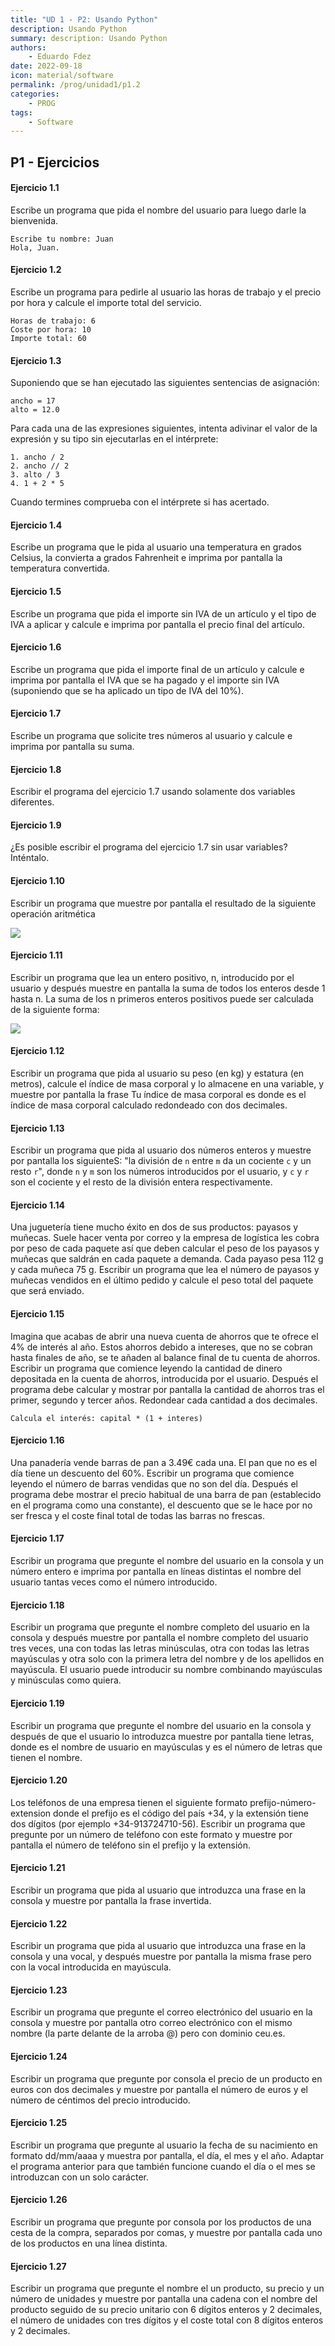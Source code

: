 ```yaml
---
title: "UD 1 - P2: Usando Python"
description: Usando Python
summary: description: Usando Python
authors:
    - Eduardo Fdez
date: 2022-09-18
icon: material/software
permalink: /prog/unidad1/p1.2
categories:
    - PROG
tags:
    - Software
---
```


## P1 - Ejercicios


#### **Ejercicio 1.1**

Escribe un programa que pida el nombre del usuario para luego darle la bienvenida.

```
Escribe tu nombre: Juan
Hola, Juan.
```

#### **Ejercicio 1.2**

Escribe un programa para pedirle al usuario las horas de trabajo y el precio por hora y calcule el importe total del servicio.

```
Horas de trabajo: 6
Coste por hora: 10
Importe total: 60
```

#### **Ejercicio 1.3**

Suponiendo que se han ejecutado las siguientes sentencias de asignación:

```
ancho = 17
alto = 12.0
```

Para cada una de las expresiones siguientes, intenta adivinar el valor de la expresión y su tipo sin ejecutarlas en  el intérprete:

```
1. ancho / 2
2. ancho // 2
3. alto / 3
4. 1 + 2 * 5
```
Cuando termines comprueba con el intérprete si has acertado.

#### **Ejercicio 1.4**

Escribe un programa que le pida al usuario una temperatura en grados Celsius, la convierta a grados Fahrenheit e imprima por pantalla la temperatura convertida.

#### **Ejercicio 1.5**

Escribe un programa que pida el importe sin IVA de un artículo y el tipo de IVA a aplicar y calcule e imprima por pantalla el precio final del artículo.

#### **Ejercicio 1.6**

Escribe un programa que pida el importe final de un artículo y calcule e imprima por pantalla el IVA que se ha pagado y el importe sin IVA (suponiendo que se ha aplicado un tipo de IVA del 10%).

#### **Ejercicio 1.7**

Escribe un programa que solicite tres números al usuario y calcule e imprima por pantalla su suma.

#### **Ejercicio 1.8**

Escribir el programa del ejercicio 1.7 usando solamente dos variables diferentes.

#### **Ejercicio 1.9**

¿Es posible escribir el programa del ejercicio 1.7 sin usar variables? Inténtalo.


#### **Ejercicio 1.10**
Escribir un programa que muestre por pantalla el resultado de la siguiente operación aritmética

![](assets/operacionaritmetica.png)


#### **Ejercicio 1.11**

Escribir un programa que lea un entero positivo, n, introducido por el usuario y después muestre en pantalla la suma de todos los enteros desde 1 hasta n. La suma de los n primeros enteros positivos puede ser calculada de la siguiente forma:


![](assets/nentrospositivos.png)

#### **Ejercicio 1.12**

Escribir un programa que pida al usuario su peso (en kg) y estatura (en metros), calcule el índice de masa corporal y lo almacene en una variable, y muestre por pantalla la frase Tu índice de masa corporal es <imc> donde <imc> es el índice de masa corporal calculado redondeado con dos decimales.


#### **Ejercicio 1.13**

Escribir un programa que pida al usuario dos números enteros y muestre por pantalla los siguienteS: "la división de `n` entre `m` da un cociente `c` y un resto `r`", donde `n` y `m` son los números introducidos por el usuario, y `c` y `r` son el cociente y el resto de la división entera respectivamente.


#### **Ejercicio 1.14**

Una juguetería tiene mucho éxito en dos de sus productos: payasos y muñecas. Suele hacer venta por correo y la empresa de logística les cobra por peso de cada paquete así que deben calcular el peso de los payasos y muñecas que saldrán en cada paquete a demanda. Cada payaso pesa 112 g y cada muñeca 75 g. Escribir un programa que lea el número de payasos y muñecas vendidos en el último pedido y calcule el peso total del paquete que será enviado.


#### **Ejercicio 1.15**

Imagina que acabas de abrir una nueva cuenta de ahorros que te ofrece el 4% de interés al año. Estos ahorros debido a intereses, que no se cobran hasta finales de año, se te añaden al balance final de tu cuenta de ahorros. Escribir un programa que comience leyendo la cantidad de dinero depositada en la cuenta de ahorros, introducida por el usuario. Después el programa debe calcular y mostrar por pantalla la cantidad de ahorros tras el primer, segundo y tercer años. Redondear cada cantidad a dos decimales.

```Calcula el interés: capital * (1 + interes)```

#### **Ejercicio 1.16**

Una panadería vende barras de pan a 3.49€ cada una. El pan que no es el día tiene un descuento del 60%. Escribir un programa que comience leyendo el número de barras vendidas que no son del día. Después el programa debe mostrar el precio habitual de una barra de pan (establecido en el programa como una constante), el descuento que se le hace por no ser fresca y el coste final total de todas las barras no frescas.


#### **Ejercicio 1.17**
Escribir un programa que pregunte el nombre del usuario en la consola y un número entero e imprima por pantalla en líneas distintas el nombre del usuario tantas veces como el número introducido.


#### **Ejercicio 1.18**
Escribir un programa que pregunte el nombre completo del usuario en la consola y después muestre por pantalla el nombre completo del usuario tres veces, una con todas las letras minúsculas, otra con todas las letras mayúsculas y otra solo con la primera letra del nombre y de los apellidos en mayúscula. El usuario puede introducir su nombre combinando mayúsculas y minúsculas como quiera.


#### **Ejercicio 1.19**
Escribir un programa que pregunte el nombre del usuario en la consola y después de que el usuario lo introduzca muestre por pantalla <NOMBRE> tiene <n> letras, donde <NOMBRE> es el nombre de usuario en mayúsculas y <n> es el número de letras que tienen el nombre.


#### **Ejercicio 1.20**
Los teléfonos de una empresa tienen el siguiente formato prefijo-número-extension donde el prefijo es el código del país +34, y la extensión tiene dos dígitos (por ejemplo +34-913724710-56). Escribir un programa que pregunte por un número de teléfono con este formato y muestre por pantalla el número de teléfono sin el prefijo y la extensión.


#### **Ejercicio 1.21**
Escribir un programa que pida al usuario que introduzca una frase en la consola y muestre por pantalla la frase invertida.


#### **Ejercicio 1.22**
Escribir un programa que pida al usuario que introduzca una frase en la consola y una vocal, y después muestre por pantalla la misma frase pero con la vocal introducida en mayúscula.


#### **Ejercicio 1.23**
Escribir un programa que pregunte el correo electrónico del usuario en la consola y muestre por pantalla otro correo electrónico con el mismo nombre (la parte delante de la arroba @) pero con dominio ceu.es.


#### **Ejercicio 1.24**
Escribir un programa que pregunte por consola el precio de un producto en euros con dos decimales y muestre por pantalla el número de euros y el número de céntimos del precio introducido.


#### **Ejercicio 1.25**
Escribir un programa que pregunte al usuario la fecha de su nacimiento en formato dd/mm/aaaa y muestra por pantalla, el día, el mes y el año. Adaptar el programa anterior para que también funcione cuando el día o el mes se introduzcan con un solo carácter.


#### **Ejercicio 1.26**
Escribir un programa que pregunte por consola por los productos de una cesta de la compra, separados por comas, y muestre por pantalla cada uno de los productos en una línea distinta.


#### **Ejercicio 1.27**
Escribir un programa que pregunte el nombre el un producto, su precio y un número de unidades y muestre por pantalla una cadena con el nombre del producto seguido de su precio unitario con 6 dígitos enteros y 2 decimales, el número de unidades con tres dígitos y el coste total con 8 dígitos enteros y 2 decimales.


